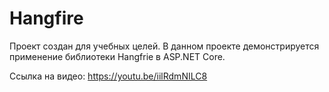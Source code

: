 # Hangfire #

Проект создан для учебных целей. В данном проекте демонстрируется применение библиотеки Hangfrie в ASP.NET Core.

Ссылка на видео: https://youtu.be/iilRdmNILC8